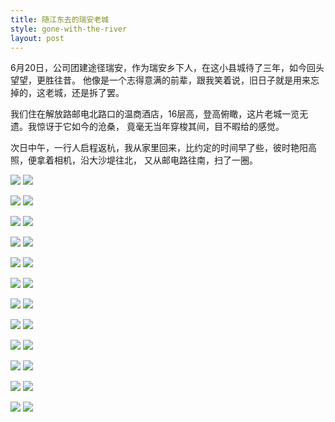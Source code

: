 ```yaml
---
title: 随江东去的瑞安老城
style: gone-with-the-river
layout: post
---
```


6月20日，公司团建途径瑞安，作为瑞安乡下人，在这小县城待了三年，如今回头望望，更胜往昔。
他像是一个志得意满的前辈，跟我笑着说，旧日子就是用来忘掉的，这老城，还是拆了罢。

我们住在解放路邮电北路口的温商酒店，16层高，登高俯瞰，这片老城一览无遗。我惊讶于它如今的沧桑，
竟毫无当年穿梭其间，目不暇给的感觉。

次日中午，一行人启程返杭，我从家里回来，比约定的时间早了些，彼时艳阳高照，便拿着相机，沿大沙堤往北，
又从邮电路往南，扫了一圈。

![](/assets/img/2013-ruian/1-grayscale.jpg)
![](/assets/img/2013-ruian/1.jpg)

![](/assets/img/2013-ruian/2-grayscale.jpg)
![](/assets/img/2013-ruian/2.jpg)

![](/assets/img/2013-ruian/3-grayscale.jpg)
![](/assets/img/2013-ruian/3.jpg)

![](/assets/img/2013-ruian/4-grayscale.jpg)
![](/assets/img/2013-ruian/4.jpg)

![](/assets/img/2013-ruian/5-grayscale.jpg)
![](/assets/img/2013-ruian/5.jpg)

![](/assets/img/2013-ruian/6-grayscale.jpg)
![](/assets/img/2013-ruian/6.jpg)

![](/assets/img/2013-ruian/7-grayscale.jpg)
![](/assets/img/2013-ruian/7.jpg)

![](/assets/img/2013-ruian/8-grayscale.jpg)
![](/assets/img/2013-ruian/8.jpg)

![](/assets/img/2013-ruian/9-grayscale.jpg)
![](/assets/img/2013-ruian/9.jpg)

![](/assets/img/2013-ruian/10-grayscale.jpg)
![](/assets/img/2013-ruian/10.jpg)

![](/assets/img/2013-ruian/11-grayscale.jpg)
![](/assets/img/2013-ruian/11.jpg)

![](/assets/img/2013-ruian/12-grayscale.jpg)
![](/assets/img/2013-ruian/12.jpg)


